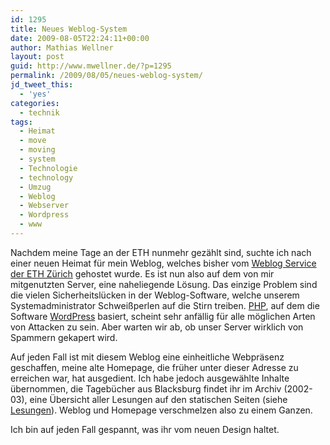 ```yaml
---
id: 1295
title: Neues Weblog-System
date: 2009-08-05T22:24:11+00:00
author: Mathias Wellner
layout: post
guid: http://www.mwellner.de/?p=1295
permalink: /2009/08/05/neues-weblog-system/
jd_tweet_this:
  - 'yes'
categories:
  - technik
tags:
  - Heimat
  - move
  - moving
  - system
  - Technologie
  - technology
  - Umzug
  - Weblog
  - Webserver
  - Wordpress
  - www
---
```

Nachdem meine Tage an der ETH nunmehr gezählt sind, suchte ich nach einer neuen Heimat für mein Weblog, welches bisher vom [Weblog Service der ETH Zürich](http://blogs.ethz.ch) gehostet wurde. Es ist nun also auf dem von mir mitgenutzten Server, eine naheliegende Lösung. Das einzige Problem sind die vielen Sicherheitslücken in der Weblog-Software, welche unserem Systemadministrator Schweißperlen auf die Stirn treiben. [PHP](http://www.php.net), auf dem die Software [WordPress](http://wordpress.org) basiert, scheint sehr anfällig für alle möglichen Arten von Attacken zu sein. Aber warten wir ab, ob unser Server wirklich von Spammern gekapert wird.

Auf jeden Fall ist mit diesem Weblog eine einheitliche Webpräsenz geschaffen, meine alte Homepage, die früher unter dieser Adresse zu erreichen war, hat ausgedient. Ich habe jedoch ausgewählte Inhalte übernommen, die Tagebücher aus Blacksburg findet ihr im Archiv (2002-03), eine Übersicht aller Lesungen auf den statischen Seiten (siehe [Lesungen](http://www.mwellner.de/lesungen/)). Weblog und Homepage verschmelzen also zu einem Ganzen.

Ich bin auf jeden Fall gespannt, was ihr vom neuen Design haltet.